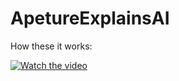 # ApetureExplainsAI

How these it works:

[![Watch the video](https://img.youtube.com/vi/ChW7tsAxKTY)](https://youtu.be/ChW7tsAxKTY)

